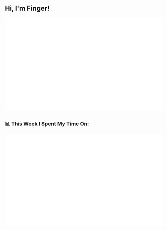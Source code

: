 <h2> Hi, I'm Finger!</h2>

<img align="right" src="https://raw.githubusercontent.com/spianmo/github-stats/master/generated/overview.svg#gh-light-mode-only">

<!-- <img align="right" height="160em" src="https://github-readme-stats-eight-theta.vercel.app/api/top-langs/?username=spianmo&layout=compact&langs_count=8&theme=algolia"/>	 -->
	
```go
package main

type Me struct {
	Name   string
	Job    string
	Code   string
	Skills string
}

func main() {
	me := &Me{
		Name:   "Finger",
		Job:    "Client-side Engineer",
		Code:   "Java and C++ and Others",
		Skills: "Android Security NLP ^o^",
	}
	_ = me
}
```


<h3>📊 This Week I Spent My Time On:</h3>
<img align='right' src="https://raw.githubusercontent.com/spianmo/github-stats/master/generated/languages.svg#gh-light-mode-only">

<!--START_SECTION:waka-->

```text
Java                   18 hrs 28 mins  ██████████████░░░░░░░░░░░   55.45 %
Kotlin                 6 hrs 7 mins    ████▓░░░░░░░░░░░░░░░░░░░░   18.38 %
XML                    2 hrs 47 mins   ██░░░░░░░░░░░░░░░░░░░░░░░   08.37 %
Properties             53 mins         ▓░░░░░░░░░░░░░░░░░░░░░░░░   02.68 %
Makefile               45 mins         ▓░░░░░░░░░░░░░░░░░░░░░░░░   02.25 %
CMake                  43 mins         ▓░░░░░░░░░░░░░░░░░░░░░░░░   02.20 %
```

<!--END_SECTION:waka-->
